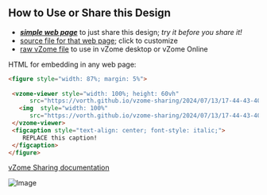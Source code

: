 
## How to Use or Share this Design

 - [***simple web page***](<https://vorth.github.io/vzome-sharing/2024/07/13/17-44-43-400Z-Trussed-Buckyball/>) to just share this design; *try it before you share it!*
 - [source file for that web page](<https://github.com/vorth/vzome-sharing/edit/main/2024/07/13/17-44-43-400Z-Trussed-Buckyball/index.md>); click to customize
 - [raw vZome file](<https://raw.githubusercontent.com/vorth/vzome-sharing/main/2024/07/13/17-44-43-400Z-Trussed-Buckyball/Trussed-Buckyball.vZome>) to use in vZome desktop or vZome Online
 
 HTML for embedding in any web page:
 ```html
<figure style="width: 87%; margin: 5%">
  
  <vzome-viewer style="width: 100%; height: 60vh" 
       src="https://vorth.github.io/vzome-sharing/2024/07/13/17-44-43-400Z-Trussed-Buckyball/Trussed-Buckyball.vZome" >
    <img  style="width: 100%"
       src="https://vorth.github.io/vzome-sharing/2024/07/13/17-44-43-400Z-Trussed-Buckyball/Trussed-Buckyball.png" >
  </vzome-viewer>
  <figcaption style="text-align: center; font-style: italic;">
     REPLACE this caption!
  </figcaption>
</figure>

 ```

[vZome Sharing documentation](https://vzome.github.io/vzome/sharing.html#how-it-works)

![Image](<Trussed-Buckyball.png>)

